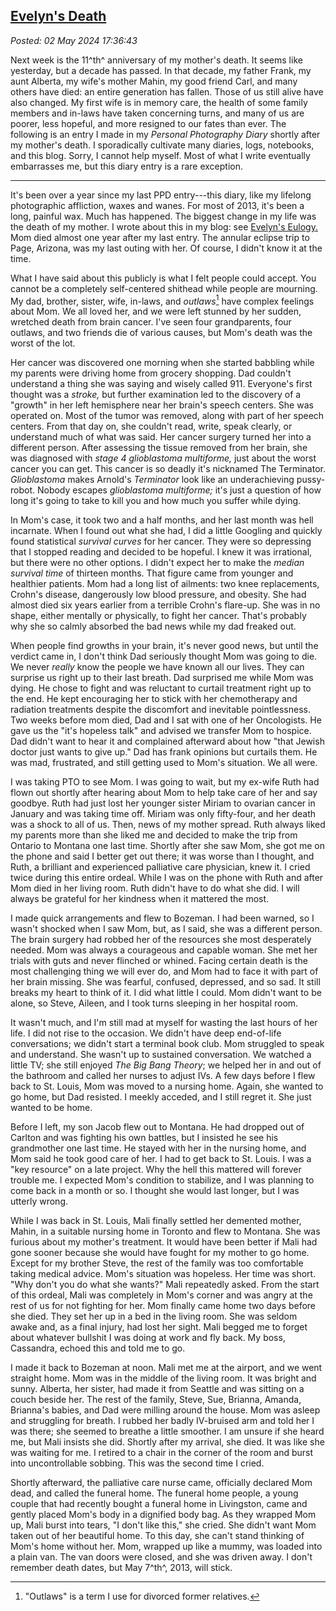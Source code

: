 
[Evelyn's Death](http://analyzethedatanotthedrivel.org/2024/05/02/evelyns-death/)
---------------------------------------------------------------------------------

*Posted: 02 May 2024 17:36:43*

Next week is the 11^th^ anniversary of my mother's death. It seems like
yesterday, but a decade has passed. In that decade, my father Frank, my
aunt Alberta, my wife's mother Mahin, my good friend Carl, and many
others have died: an entire generation has fallen. Those of us still
alive have also changed. My first wife is in memory care, the health of
some family members and in-laws have taken concerning turns, and many of
us are poorer, less hopeful, and more resigned to our fates than ever.
The following is an entry I made in my *Personal Photography Diary*
shortly after my mother's death. I sporadically cultivate many diaries,
logs, notebooks, and this blog. Sorry, I cannot help myself. Most of
what I write eventually embarrasses me, but this diary entry is a rare
exception.


-----------------------------------


It's been over a year since my last PPD entry---this diary, like my
lifelong photographic affliction, waxes and wanes. For most of 2013,
it's been a long, painful wax. Much has happened. The biggest change in
my life was the death of my mother. I wrote about this in my blog: see
[Evelyn's Eulogy.](http://bakerjd99.wordpress.com/2013/05/15/evelyns-eulogy/) Mom
died almost one year after my last entry. The annular eclipse trip to
Page, Arizona, was my last outing with her. Of course, I didn't know it
at the time.

What I have said about this publicly is what I felt people could accept.
You cannot be a completely self-centered shithead while people are
mourning. My dad, brother, sister, wife, in-laws, and *outlaws*[^8149x1] have
complex feelings about Mom. We all loved her, and we were left stunned
by her sudden, wretched death from brain cancer. I've seen four
grandparents, four outlaws, and two friends die of various causes, but
Mom's death was the worst of the lot.

Her cancer was discovered one morning when she started babbling while my
parents were driving home from grocery shopping. Dad couldn't understand
a thing she was saying and wisely called 911. Everyone's first thought
was a *stroke,* but further examination led to the discovery of a
"growth" in her left hemisphere near her brain's speech centers. She was
operated on. Most of the tumor was removed, along with part of her
speech centers. From that day on, she couldn't read, write, speak
clearly, or understand much of what was said. Her cancer surgery turned
her into a different person. After assessing the tissue removed from her
brain, she was diagnosed with *stage 4 glioblastoma multiforme,* just
about the worst cancer you can get. This cancer is so deadly it's
nicknamed The Terminator. *Glioblastoma* makes Arnold's *Terminator*
look like an underachieving pussy-robot. Nobody escapes *glioblastoma
multiforme;* it's just a question of how long it's going to take to kill
you and how much you suffer while dying.

In Mom's case, it took two and a half months, and her last month was
hell incarnate. When I found out what she had, I did a little Googling
and quickly found statistical *survival* *curves* for her cancer. They
were so depressing that I stopped reading and decided to be hopeful. I
knew it was irrational, but there were no other options. I didn't expect
her to make the *median survival time* of thirteen months. That figure
came from younger and healthier patients. Mom had a long list of
ailments: two knee replacements, Crohn's disease, dangerously low blood
pressure, and obesity. She had almost died six years earlier from a
terrible Crohn's flare-up. She was in no shape, either mentally or
physically, to fight her cancer. That's probably why she so calmly
absorbed the bad news while my dad freaked out.

When people find growths in your brain, it's never good news, but until
the verdict came in, I don't think Dad seriously thought Mom was going
to die. We never *really* know the people we have known all our lives.
They can surprise us right up to their last breath. Dad surprised me
while Mom was dying. He chose to fight and was reluctant to curtail
treatment right up to the end. He kept encouraging her to stick with her
chemotherapy and radiation treatments despite the discomfort and
inevitable pointlessness. Two weeks before mom died, Dad and I sat with
one of her Oncologists. He gave us the "it's hopeless talk" and advised
we transfer Mom to hospice. Dad didn't want to hear it and complained
afterward about how "that Jewish doctor just wants to give up." Dad has
frank opinions but curtails them. He was mad, frustrated, and still
getting used to Mom's situation. We all were.

I was taking PTO to see Mom. I was going to wait, but my ex-wife Ruth
had flown out shortly after hearing about Mom to help take care of her
and say goodbye. Ruth had just lost her younger sister Miriam to ovarian
cancer in January and was taking time off. Miriam was only fifty-four,
and her death was a shock to all of us. Then, news of my mother spread.
Ruth always liked my parents more than she liked me and decided to make
the trip from Ontario to Montana one last time. Shortly after she saw
Mom, she got me on the phone and said I better get out there; it was
worse than I thought, and Ruth, a brilliant and experienced palliative
care physician, knew it. I cried twice during this entire ordeal. While
I was on the phone with Ruth and after Mom died in her living room. Ruth
didn't have to do what she did. I will always be grateful for her
kindness when it mattered the most.

I made quick arrangements and flew to Bozeman. I had been warned, so I
wasn't shocked when I saw Mom, but, as I said, she was a different
person. The brain surgery had robbed her of the resources she most
desperately needed. Mom was always a courageous and capable woman. She
met her trials with guts and never flinched or whined. Facing certain
death is the most challenging thing we will ever do, and Mom had to face
it with part of her brain missing. She was fearful, confused, depressed,
and so sad. It still breaks my heart to think of it. I did what little I
could. Mom didn't want to be alone, so Steve, Aileen, and I took turns
sleeping in her hospital room.

It wasn't much, and I'm still mad at myself for wasting the last hours
of her life. I did not rise to the occasion. We didn't have deep
end-of-life conversations; we didn't start a terminal book club. Mom
struggled to speak and understand. She wasn't up to sustained
conversation. We watched a little TV; she still enjoyed *The Big Bang
Theory*; we helped her in and out of the bathroom and called her nurses
to adjust IVs. A few days before I flew back to St. Louis, Mom was moved
to a nursing home. Again, she wanted to go home, but Dad resisted. I
meekly acceded, and I still regret it. She just wanted to be home.

Before I left, my son Jacob flew out to Montana. He had dropped out of
Carlton and was fighting his own battles, but I insisted he see his
grandmother one last time. He stayed with her in the nursing home, and
Mom said he took good care of her. I had to get back to St. Louis. I was
a "key resource" on a late project. Why the hell this mattered will
forever trouble me. I expected Mom's condition to stabilize, and I was
planning to come back in a month or so. I thought she would last longer,
but I was utterly wrong.

While I was back in St. Louis, Mali finally settled her demented mother,
Mahin, in a suitable nursing home in Toronto and flew to Montana. She
was furious about my mother's treatment. It would have been better if
Mali had gone sooner because she would have fought for my mother to go
home. Except for my brother Steve, the rest of the family was too
comfortable taking medical advice. Mom's situation was hopeless. Her
time was short. "Why don't you do what she wants?" Mali repeatedly
asked. From the start of this ordeal, Mali was completely in Mom's
corner and was angry at the rest of us for not fighting for her. Mom
finally came home two days before she died. They set her up in a bed in
the living room. She was seldom awake and, as a final injury, had lost
her sight. Mali begged me to forget about whatever bullshit I was doing
at work and fly back. My boss, Cassandra, echoed this and told me to go.

I made it back to Bozeman at noon. Mali met me at the airport, and we
went straight home. Mom was in the middle of the living room. It was
bright and sunny. Alberta, her sister, had made it from Seattle and was
sitting on a couch beside her. The rest of the family, Steve, Sue,
Brianna, Amanda, Brianna's babies, and Dad were milling around the
house. Mom was asleep and struggling for breath. I rubbed her badly
IV-bruised arm and told her I was there; she seemed to breathe a little
smoother. I am unsure if she heard me, but Mali insists she did. Shortly
after my arrival, she died. It was like she was waiting for me. I
retired to a chair in the corner of the room and burst into
uncontrollable sobbing. This was the second time I cried.

Shortly afterward, the palliative care nurse came, officially declared
Mom dead, and called the funeral home. The funeral home people, a young
couple that had recently bought a funeral home in Livingston, came and
gently placed Mom's body in a dignified body bag. As they wrapped Mom
up, Mali burst into tears, "I don't like this," she cried. She didn't
want Mom taken out of her beautiful home. To this day, she can't stand
thinking of Mom's home without her. Mom, wrapped up like a mummy, was
loaded into a plain van. The van doors were closed, and she was driven
away. I don't remember death dates, but May 7^th^, 2013, will stick.

[^8149x1]: "Outlaws" is a term I use for divorced former relatives.
